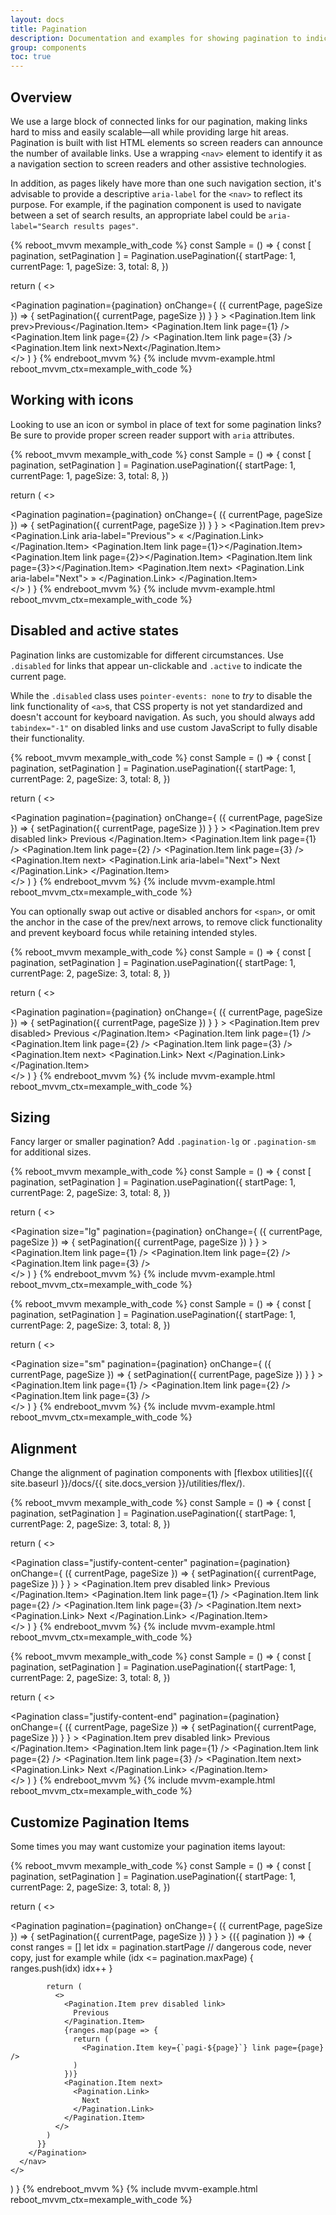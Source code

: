 ```yaml
---
layout: docs
title: Pagination
description: Documentation and examples for showing pagination to indicate a series of related content exists across multiple pages.
group: components
toc: true
---
```


## Overview

We use a large block of connected links for our pagination, making links hard to miss and easily scalable—all while providing large hit areas. Pagination is built with list HTML elements so screen readers can announce the number of available links. Use a wrapping `<nav>` element to identify it as a navigation section to screen readers and other assistive technologies.

In addition, as pages likely have more than one such navigation section, it's advisable to provide a descriptive `aria-label` for the `<nav>` to reflect its purpose. For example, if the pagination component is used to navigate between a set of search results, an appropriate label could be `aria-label="Search results pages"`.

{% reboot_mvvm mexample_with_code %}
const Sample = () => {
  const [ pagination, setPagination ] = Pagination.usePagination({
    startPage: 1,
    currentPage: 1,
    pageSize: 3,
    total: 8,
  })

  return (
    <>
      <nav aria-label="Page navigation example">
        <Pagination
          pagination={pagination}
          onChange={
            ({ currentPage, pageSize }) => {
              setPagination({ currentPage, pageSize })
            }
          }
        >
          <Pagination.Item link prev>Previous</Pagination.Item>
          <Pagination.Item link page={1} />
          <Pagination.Item link page={2} />
          <Pagination.Item link page={3} />
          <Pagination.Item link next>Next</Pagination.Item>
        </Pagination>
      </nav>
    </>
  )
}
{% endreboot_mvvm %}
{% include mvvm-example.html reboot_mvvm_ctx=mexample_with_code %}

## Working with icons

Looking to use an icon or symbol in place of text for some pagination links? Be sure to provide proper screen reader support with `aria` attributes.

{% reboot_mvvm mexample_with_code %}
const Sample = () => {
  const [ pagination, setPagination ] = Pagination.usePagination({
    startPage: 1,
    currentPage: 1,
    pageSize: 3,
    total: 8,
  })

  return (
    <>
      <nav aria-label="Page navigation example">
        <Pagination
          pagination={pagination}
          onChange={
            ({ currentPage, pageSize }) => {
              setPagination({ currentPage, pageSize })
            }
          }
        >
          <Pagination.Item prev>
            <Pagination.Link aria-label="Previous">
              <span aria-hidden="true">&laquo;</span>
            </Pagination.Link>
          </Pagination.Item>
          <Pagination.Item link page={1}></Pagination.Item>
          <Pagination.Item link page={2}></Pagination.Item>
          <Pagination.Item link page={3}></Pagination.Item>
          <Pagination.Item next>
            <Pagination.Link aria-label="Next">
              <span aria-hidden="true">&raquo;</span>
            </Pagination.Link>
          </Pagination.Item>
        </Pagination>
      </nav>
    </>
  )
}
{% endreboot_mvvm %}
{% include mvvm-example.html reboot_mvvm_ctx=mexample_with_code %}

## Disabled and active states

Pagination links are customizable for different circumstances. Use `.disabled` for links that appear un-clickable and `.active` to indicate the current page.

While the `.disabled` class uses `pointer-events: none` to _try_ to disable the link functionality of `<a>`s, that CSS property is not yet standardized and doesn't account for keyboard navigation. As such, you should always add `tabindex="-1"` on disabled links and use custom JavaScript to fully disable their functionality.

{% reboot_mvvm mexample_with_code %}
const Sample = () => {
  const [ pagination, setPagination ] = Pagination.usePagination({
    startPage: 1,
    currentPage: 2,
    pageSize: 3,
    total: 8,
  })

  return (
    <>
      <nav aria-label="...">
        <Pagination
          pagination={pagination}
          onChange={
            ({ currentPage, pageSize }) => {
              setPagination({ currentPage, pageSize })
            }
          }
        >
          <Pagination.Item prev disabled link>
            Previous
          </Pagination.Item>
          <Pagination.Item link page={1} />
          <Pagination.Item link page={2} />
          <Pagination.Item link page={3} />
          <Pagination.Item next>
            <Pagination.Link aria-label="Next">
              Next
            </Pagination.Link>
          </Pagination.Item>
        </Pagination>
      </nav>
    </>
  )
}
{% endreboot_mvvm %}
{% include mvvm-example.html reboot_mvvm_ctx=mexample_with_code %}

You can optionally swap out active or disabled anchors for `<span>`, or omit the anchor in the case of the prev/next arrows, to remove click functionality and prevent keyboard focus while retaining intended styles.

{% reboot_mvvm mexample_with_code %}
const Sample = () => {
  const [ pagination, setPagination ] = Pagination.usePagination({
    startPage: 1,
    currentPage: 2,
    pageSize: 3,
    total: 8,
  })

  return (
    <>
      <nav aria-label="...">
        <Pagination
          pagination={pagination}
          onChange={
            ({ currentPage, pageSize }) => {
              setPagination({ currentPage, pageSize })
            }
          }
        >
          <Pagination.Item prev disabled>
            <span class="page-link">Previous</span>
          </Pagination.Item>
          <Pagination.Item link page={1} />
          <Pagination.Item link page={2} />
          <Pagination.Item link page={3} />
          <Pagination.Item next>
            <Pagination.Link>
              Next
            </Pagination.Link>
          </Pagination.Item>
        </Pagination>
      </nav>
    </>
  )
}
{% endreboot_mvvm %}
{% include mvvm-example.html reboot_mvvm_ctx=mexample_with_code %}

## Sizing

Fancy larger or smaller pagination? Add `.pagination-lg` or `.pagination-sm` for additional sizes.

{% reboot_mvvm mexample_with_code %}
const Sample = () => {
  const [ pagination, setPagination ] = Pagination.usePagination({
    startPage: 1,
    currentPage: 2,
    pageSize: 3,
    total: 8,
  })

  return (
    <>
      <nav aria-label="...">
        <Pagination
          size="lg"
          pagination={pagination}
          onChange={
            ({ currentPage, pageSize }) => {
              setPagination({ currentPage, pageSize })
            }
          }
        >
          <Pagination.Item link page={1} />
          <Pagination.Item link page={2} />
          <Pagination.Item link page={3} />
        </Pagination>
      </nav>
    </>
  )
}
{% endreboot_mvvm %}
{% include mvvm-example.html reboot_mvvm_ctx=mexample_with_code %}

{% reboot_mvvm mexample_with_code %}
const Sample = () => {
  const [ pagination, setPagination ] = Pagination.usePagination({
    startPage: 1,
    currentPage: 2,
    pageSize: 3,
    total: 8,
  })

  return (
    <>
      <nav aria-label="...">
        <Pagination
          size="sm"
          pagination={pagination}
          onChange={
            ({ currentPage, pageSize }) => {
              setPagination({ currentPage, pageSize })
            }
          }
        >
          <Pagination.Item link page={1} />
          <Pagination.Item link page={2} />
          <Pagination.Item link page={3} />
        </Pagination>
      </nav>
    </>
  )
}
{% endreboot_mvvm %}
{% include mvvm-example.html reboot_mvvm_ctx=mexample_with_code %}

## Alignment

Change the alignment of pagination components with [flexbox utilities]({{ site.baseurl }}/docs/{{ site.docs_version }}/utilities/flex/).

{% reboot_mvvm mexample_with_code %}
const Sample = () => {
  const [ pagination, setPagination ] = Pagination.usePagination({
    startPage: 1,
    currentPage: 2,
    pageSize: 3,
    total: 8,
  })

  return (
    <>
      <nav aria-label="Page navigation example">
        <Pagination
          class="justify-content-center"
          pagination={pagination}
          onChange={
            ({ currentPage, pageSize }) => {
              setPagination({ currentPage, pageSize })
            }
          }
        >
          <Pagination.Item prev disabled link>
            Previous
          </Pagination.Item>
          <Pagination.Item link page={1} />
          <Pagination.Item link page={2} />
          <Pagination.Item link page={3} />
          <Pagination.Item next>
            <Pagination.Link>
              Next
            </Pagination.Link>
          </Pagination.Item>
        </Pagination>
      </nav>
    </>
  )
}
{% endreboot_mvvm %}
{% include mvvm-example.html reboot_mvvm_ctx=mexample_with_code %}

{% reboot_mvvm mexample_with_code %}
const Sample = () => {
  const [ pagination, setPagination ] = Pagination.usePagination({
    startPage: 1,
    currentPage: 2,
    pageSize: 3,
    total: 8,
  })

  return (
    <>
      <nav aria-label="Page navigation example">
        <Pagination
          class="justify-content-end"
          pagination={pagination}
          onChange={
            ({ currentPage, pageSize }) => {
              setPagination({ currentPage, pageSize })
            }
          }
        >
          <Pagination.Item prev disabled link>
            Previous
          </Pagination.Item>
          <Pagination.Item link page={1} />
          <Pagination.Item link page={2} />
          <Pagination.Item link page={3} />
          <Pagination.Item next>
            <Pagination.Link>
              Next
            </Pagination.Link>
          </Pagination.Item>
        </Pagination>
      </nav>
    </>
  )
}
{% endreboot_mvvm %}
{% include mvvm-example.html reboot_mvvm_ctx=mexample_with_code %}

## Customize Pagination Items

Some times you may want customize your pagination items layout:

{% reboot_mvvm mexample_with_code %}
const Sample = () => {
  const [ pagination, setPagination ] = Pagination.usePagination({
    startPage: 1,
    currentPage: 2,
    pageSize: 3,
    total: 8,
  })

  return (
    <>
      <nav aria-label="Page navigation example">
        <Pagination
          pagination={pagination}
          onChange={
            ({ currentPage, pageSize }) => {
              setPagination({ currentPage, pageSize })
            }
          }
        >
          {({ pagination }) => {
            const ranges = []
            let idx = pagination.startPage
            // dangerous code, never copy, just for example
            while (idx <= pagination.maxPage) {
              ranges.push(idx)
              idx++
            }
            
            return (
              <>
                <Pagination.Item prev disabled link>
                  Previous
                </Pagination.Item>
                {ranges.map(page => {
                  return (
                    <Pagination.Item key={`pagi-${page}`} link page={page} />
                  )
                })}
                <Pagination.Item next>
                  <Pagination.Link>
                    Next
                  </Pagination.Link>
                </Pagination.Item>
              </>
            )
          }}
        </Pagination>
      </nav>
    </>
  )
}
{% endreboot_mvvm %}
{% include mvvm-example.html reboot_mvvm_ctx=mexample_with_code %}